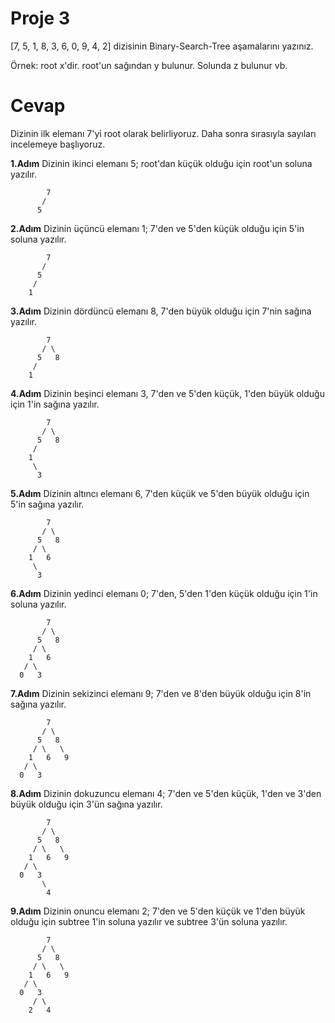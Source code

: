 # Proje 3

[7, 5, 1, 8, 3, 6, 0, 9, 4, 2] dizisinin Binary-Search-Tree aşamalarını yazınız.

Örnek: root x'dir. root'un sağından y bulunur. Solunda z bulunur vb.

# Cevap
Dizinin ilk elemanı 7'yi root olarak belirliyoruz. Daha sonra sırasıyla sayıları incelemeye başlıyoruz. 

**1.Adım** 
Dizinin ikinci elemanı 5; root'dan küçük olduğu için root'un soluna yazılır.

            7
           / 
          5   

**2.Adım**
Dizinin üçüncü elemanı 1; 7'den ve 5'den küçük olduğu için 5'in soluna yazılır.

            7
           /
          5  
         / 
        1

**3.Adım**
Dizinin dördüncü elemanı 8, 7'den büyük olduğu için 7'nin sağına yazılır.

            7
           / \
          5   8
         /
        1

**4.Adım**
Dizinin beşinci elemanı 3, 7'den ve 5'den küçük, 1'den büyük olduğu için 1'in sağına yazılır.

            7
           / \
          5   8
         /
        1    
         \
          3

**5.Adım**
Dizinin altıncı elemanı 6, 7'den küçük ve 5'den büyük olduğu için 5'in sağına yazılır.

            7
           / \
          5   8
         / \   
        1   6   
         \
          3

**6.Adım**
Dizinin yedinci elemanı 0; 7'den, 5'den 1'den küçük olduğu için 1'in soluna yazılır.

            7
           / \
          5   8
         / \   
        1   6   
       / \
      0   3

**7.Adım**
Dizinin sekizinci elemanı 9; 7'den ve 8'den büyük olduğu için 8'in sağına yazılır.

            7
           / \
          5   8
         / \   \
        1   6   9
       / \
      0   3

**8.Adım**
Dizinin dokuzuncu elemanı 4; 7'den ve 5'den küçük, 1'den ve 3'den büyük olduğu için 3'ün sağına yazılır.

            7
           / \
          5   8
         / \   \
        1   6   9
       / \
      0   3
           \
            4

**9.Adım**
Dizinin onuncu elemanı 2; 7'den ve 5'den küçük ve 1'den büyük olduğu için subtree 1'in soluna yazılır ve subtree 3'ün soluna yazılır.

            7
           / \
          5   8
         / \   \
        1   6   9
       / \
      0   3
         / \
        2   4


